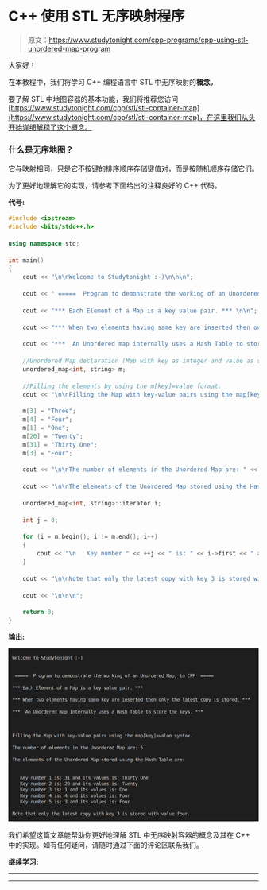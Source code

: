 # C++ 使用 STL 无序映射程序

> 原文：<https://www.studytonight.com/cpp-programs/cpp-using-stl-unordered-map-program>

大家好！

在本教程中，我们将学习 C++ 编程语言中 STL 中无序映射的**概念。**

要了解 STL 中地图容器的基本功能，我们将推荐您访问[https://www.studytonight.com/cpp/stl/stl-container-map](https://www.studytonight.com/cpp/stl/stl-container-map)，在这里我们从头开始详细解释了这个概念。

### 什么是无序地图？

它与映射相同，只是它不按键的排序顺序存储键值对，而是按随机顺序存储它们。

为了更好地理解它的实现，请参考下面给出的注释良好的 C++ 代码。

**代号:**

```cpp
#include <iostream>
#include <bits/stdc++.h>

using namespace std;

int main()
{
    cout << "\n\nWelcome to Studytonight :-)\n\n\n";

    cout << " =====  Program to demonstrate the working of an Unordered Map, in CPP  ===== \n\n";

    cout << "*** Each Element of a Map is a key value pair. *** \n\n";

    cout << "*** When two elements having same key are inserted then only the latest copy is stored. *** \n\n";

    cout << "***  An Unordered map internally uses a Hash Table to store the keys. *** \n\n";

    //Unordered Map declaration (Map with key as integer and value as string)
    unordered_map<int, string> m;

    //Filling the elements by using the m[key]=value format.
    cout << "\n\nFilling the Map with key-value pairs using the map[key]=value syntax."; //Unordered Map stores this in a random order

    m[3] = "Three";
    m[4] = "Four";
    m[1] = "One";
    m[20] = "Twenty";
    m[31] = "Thirty One";
    m[3] = "Four";

    cout << "\n\nThe number of elements in the Unordered Map are: " << m.size();

    cout << "\n\nThe elements of the Unordered Map stored using the Hash Table are: \n\n";

    unordered_map<int, string>::iterator i;

    int j = 0;

    for (i = m.begin(); i != m.end(); i++)
    {
        cout << "\n   Key number " << ++j << " is: " << i->first << " and its values is: " << i->second;
    }

    cout << "\n\nNote that only the latest copy with key 3 is stored with value four.";

    cout << "\n\n\n";

    return 0;
} 
```

**输出:**

![C++ Unordered Map program example](img/6b08a8f882ffef2255ea262ce8ce59e4.png)

我们希望这篇文章能帮助你更好地理解 STL 中无序映射容器的概念及其在 C++ 中的实现。如有任何疑问，请随时通过下面的评论区联系我们。

**继续学习:**

* * *

* * *